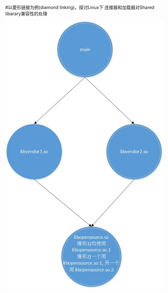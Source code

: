 #以菱形链接为例(diamond linking)，探讨Linux下 连接器和加载器对Shared libarary兼容性的处理

![图1](https://raw.githubusercontent.com/lzueclipse/learning/master/c_cpp/0004/diamond_linking.jpg "图1")
